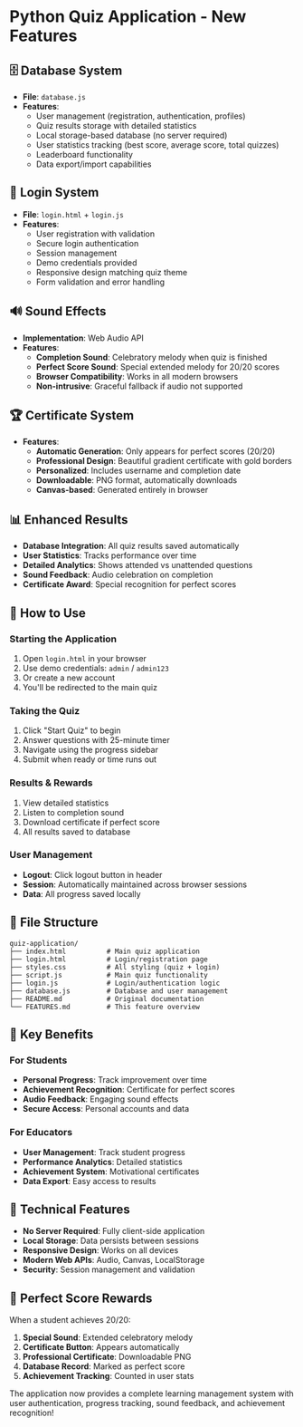 # Python Quiz Application - New Features

## 🗄️ **Database System**
- **File**: `database.js`
- **Features**:
  - User management (registration, authentication, profiles)
  - Quiz results storage with detailed statistics
  - Local storage-based database (no server required)
  - User statistics tracking (best score, average score, total quizzes)
  - Leaderboard functionality
  - Data export/import capabilities

## 🔐 **Login System**
- **File**: `login.html` + `login.js`
- **Features**:
  - User registration with validation
  - Secure login authentication
  - Session management
  - Demo credentials provided
  - Responsive design matching quiz theme
  - Form validation and error handling

## 🔊 **Sound Effects**
- **Implementation**: Web Audio API
- **Features**:
  - **Completion Sound**: Celebratory melody when quiz is finished
  - **Perfect Score Sound**: Special extended melody for 20/20 scores
  - **Browser Compatibility**: Works in all modern browsers
  - **Non-intrusive**: Graceful fallback if audio not supported

## 🏆 **Certificate System**
- **Features**:
  - **Automatic Generation**: Only appears for perfect scores (20/20)
  - **Professional Design**: Beautiful gradient certificate with gold borders
  - **Personalized**: Includes username and completion date
  - **Downloadable**: PNG format, automatically downloads
  - **Canvas-based**: Generated entirely in browser

## 📊 **Enhanced Results**
- **Database Integration**: All quiz results saved automatically
- **User Statistics**: Tracks performance over time
- **Detailed Analytics**: Shows attended vs unattended questions
- **Sound Feedback**: Audio celebration on completion
- **Certificate Award**: Special recognition for perfect scores

## 🚀 **How to Use**

### **Starting the Application**
1. Open `login.html` in your browser
2. Use demo credentials: `admin` / `admin123`
3. Or create a new account
4. You'll be redirected to the main quiz

### **Taking the Quiz**
1. Click "Start Quiz" to begin
2. Answer questions with 25-minute timer
3. Navigate using the progress sidebar
4. Submit when ready or time runs out

### **Results & Rewards**
1. View detailed statistics
2. Listen to completion sound
3. Download certificate if perfect score
4. All results saved to database

### **User Management**
- **Logout**: Click logout button in header
- **Session**: Automatically maintained across browser sessions
- **Data**: All progress saved locally

## 📁 **File Structure**
```
quiz-application/
├── index.html          # Main quiz application
├── login.html          # Login/registration page
├── styles.css          # All styling (quiz + login)
├── script.js           # Main quiz functionality
├── login.js            # Login/authentication logic
├── database.js         # Database and user management
├── README.md           # Original documentation
└── FEATURES.md         # This feature overview
```

## 🎯 **Key Benefits**

### **For Students**
- **Personal Progress**: Track improvement over time
- **Achievement Recognition**: Certificate for perfect scores
- **Audio Feedback**: Engaging sound effects
- **Secure Access**: Personal accounts and data

### **For Educators**
- **User Management**: Track student progress
- **Performance Analytics**: Detailed statistics
- **Achievement System**: Motivational certificates
- **Data Export**: Easy access to results

## 🔧 **Technical Features**
- **No Server Required**: Fully client-side application
- **Local Storage**: Data persists between sessions
- **Responsive Design**: Works on all devices
- **Modern Web APIs**: Audio, Canvas, LocalStorage
- **Security**: Session management and validation

## 🎉 **Perfect Score Rewards**
When a student achieves 20/20:
1. **Special Sound**: Extended celebratory melody
2. **Certificate Button**: Appears automatically
3. **Professional Certificate**: Downloadable PNG
4. **Database Record**: Marked as perfect score
5. **Achievement Tracking**: Counted in user stats

The application now provides a complete learning management system with user authentication, progress tracking, sound feedback, and achievement recognition!
